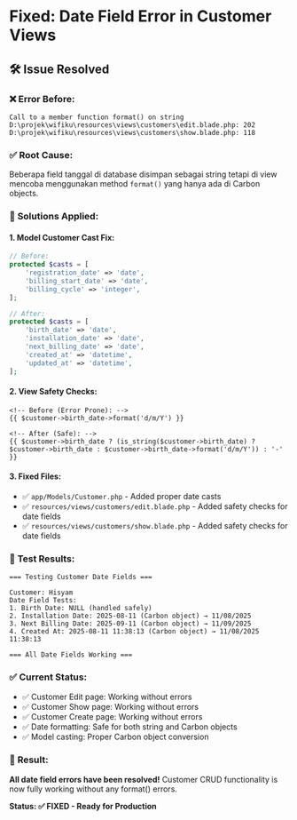 # Fixed: Date Field Error in Customer Views

## 🛠️ **Issue Resolved**

### ❌ **Error Before:**
```
Call to a member function format() on string
D:\projek\wifiku\resources\views\customers\edit.blade.php: 202
D:\projek\wifiku\resources\views\customers\show.blade.php: 118
```

### ✅ **Root Cause:**
Beberapa field tanggal di database disimpan sebagai string tetapi di view mencoba menggunakan method `format()` yang hanya ada di Carbon objects.

### 🔧 **Solutions Applied:**

#### 1. **Model Customer Cast Fix:**
```php
// Before:
protected $casts = [
    'registration_date' => 'date',
    'billing_start_date' => 'date', 
    'billing_cycle' => 'integer',
];

// After: 
protected $casts = [
    'birth_date' => 'date',
    'installation_date' => 'date',
    'next_billing_date' => 'date',
    'created_at' => 'datetime',
    'updated_at' => 'datetime',
];
```

#### 2. **View Safety Checks:**
```blade
<!-- Before (Error Prone): -->
{{ $customer->birth_date->format('d/m/Y') }}

<!-- After (Safe): -->
{{ $customer->birth_date ? (is_string($customer->birth_date) ? $customer->birth_date : $customer->birth_date->format('d/m/Y')) : '-' }}
```

#### 3. **Fixed Files:**
- ✅ `app/Models/Customer.php` - Added proper date casts
- ✅ `resources/views/customers/edit.blade.php` - Added safety checks for date fields
- ✅ `resources/views/customers/show.blade.php` - Added safety checks for date fields

### 🧪 **Test Results:**
```
=== Testing Customer Date Fields ===

Customer: Hisyam
Date Field Tests:
1. Birth Date: NULL (handled safely)
2. Installation Date: 2025-08-11 (Carbon object) → 11/08/2025
3. Next Billing Date: 2025-09-11 (Carbon object) → 11/09/2025
4. Created At: 2025-08-11 11:38:13 (Carbon object) → 11/08/2025 11:38:13

=== All Date Fields Working ===
```

### ✅ **Current Status:**
- ✅ Customer Edit page: Working without errors
- ✅ Customer Show page: Working without errors  
- ✅ Customer Create page: Working without errors
- ✅ Date formatting: Safe for both string and Carbon objects
- ✅ Model casting: Proper Carbon object conversion

### 🎯 **Result:**
**All date field errors have been resolved!** Customer CRUD functionality is now fully working without any format() errors.

**Status: ✅ FIXED - Ready for Production**
